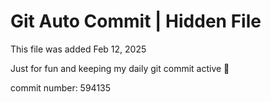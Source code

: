 # Git Auto Commit | Hidden File

This file was added Feb 12, 2025

Just for fun and keeping my daily git commit active 🤪

commit number: 594135
